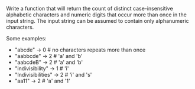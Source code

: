 Write a function that will return the count of distinct case-insensitive alphabetic characters and numeric digits that occur more than once in the input string. The input string can be assumed to contain only alphanumeric characters.

Some examples:

* "abcde" -> 0 # no characters repeats more than once
* "aabbcde" -> 2 # 'a' and 'b'
* "aabcdeB" -> 2 # 'a' and 'b'
* "indivisibility" -> 1 # 'i'
* "Indivisibilities" -> 2 # 'i' and 's'
* "aa11" -> 2 # 'a' and '1'

